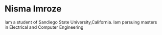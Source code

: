 # Nisma Imroze
Iam a student of Sandiego State University,California.
Iam persuing masters in Electrical and Computer Engineering

